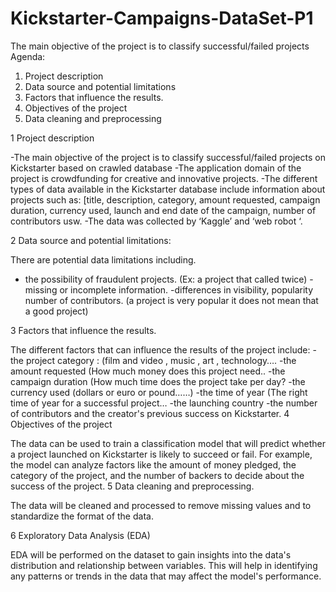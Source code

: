 # Kickstarter-Campaigns-DataSet-P1
The main objective of the project is to classify successful/failed projects
Agenda:
1.	Project description
2.	Data source and potential limitations
3.	Factors that influence the results.
4.	Objectives of the project
5.	Data cleaning and preprocessing


1	Project description

-The main objective of the project is to classify successful/failed projects on Kickstarter based on crawled database
-The application domain of the project is crowdfunding for creative and innovative projects. 
-The different types of data available in the Kickstarter database include information about projects such as:
 [title, description, category, amount requested, campaign duration, currency used, launch and end date of the campaign, number of contributors usw.
-The data was collected by ‘Kaggle’ and ‘web robot ‘.


2	Data source and potential limitations:

There are potential data limitations including.
- the possibility of fraudulent projects. (Ex: a project that called twice)
 -missing or incomplete information.
 -differences in visibility, popularity number of contributors. (a project is very popular it does not mean that a good project)

3	Factors that influence the results.

The different factors that can influence the results of the project include:
-the project category : (film and video , music , art , technology….
-the amount requested (How much money does this project need.. 
-the campaign duration (How much time does the project take per day?
-the currency used (dollars or euro or pound……)
-the time of year (The right time of year for a successful project…
-the launching country 
-the number of contributors and the creator's previous success on Kickstarter.
4	Objectives of the project


The data can be used to train a classification model that will predict whether a project launched on Kickstarter is likely to succeed or fail.
 For example, the model can analyze factors like the amount of money pledged, the category of the project, and the number of backers to decide about the success of the project.
5	Data cleaning and preprocessing.

The data will be cleaned and processed to remove missing values and to standardize the format of the data.

6	Exploratory Data Analysis (EDA)

EDA will be performed on the dataset to gain insights into the data's distribution and relationship between variables. This will help in identifying any patterns or trends in the data that may affect the model's performance.


